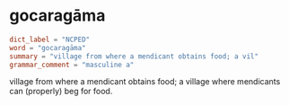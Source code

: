 # gocaragāma

``` toml
dict_label = "NCPED"
word = "gocaragāma"
summary = "village from where a mendicant obtains food; a vil"
grammar_comment = "masculine a"
```

village from where a mendicant obtains food; a village where mendicants can (properly) beg for food.

